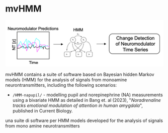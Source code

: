 # mvHMM


<p align="center">
<img src="https://github.com/Beniamino92/mvHMM/blob/main/figures/neuro_intro.png" width="600" heigth="170"/> 
</p>

mvHMM contains a suite of software based on Bayesian hidden Markov models (HMM) for the analysis of signals from monoamine neurontransmitters, including the following scenarios:

* `/HMM-napupil/` -  modelling pupil and norepinephrine (NA) measurements using a bivariate HMM as detailed in Bang et. al (2023), "_Noradrenaline tracks emotional modulation of attention in human amygdala_", published in Current Biology.


una suite di software per HMM models developed for the analysis of signals from mono amine neurotransmitters
